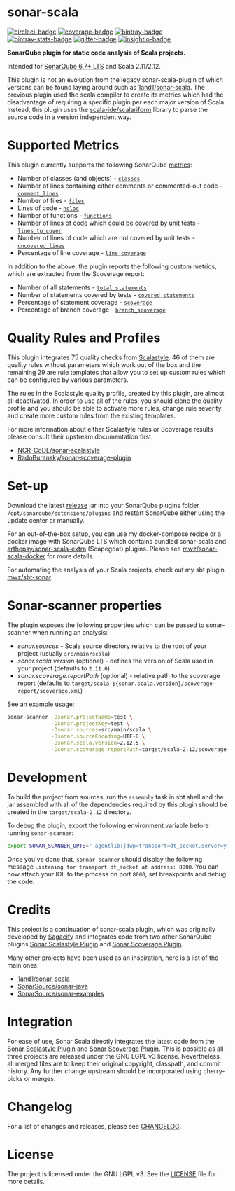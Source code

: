 sonar-scala
===
[![circleci-badge][]][circleci]
[![coverage-badge][]][coverage]
[![bintray-badge][]][bintray]
[![bintray-stats-badge][]][bintray-stats]
[![gitter-badge][]][gitter]
[![insightio-badge][]][insightio]

[circleci-badge]: https://img.shields.io/circleci/project/github/mwz/sonar-scala/master.svg?label=Build
[circleci]: https://circleci.com/gh/mwz/sonar-scala
[coverage-badge]: https://sonar.sonar-scala.com/api/badges/measure?key=sonar-scala&metric=coverage
[coverage]: https://sonar.sonar-scala.com/component_measures?id=sonar-scala&metric=coverage
[bintray-badge]: https://api.bintray.com/packages/mwz/maven/sonar-scala/images/download.svg
[bintray]: https://bintray.com/mwz/maven/sonar-scala/_latestVersion
[bintray-stats-badge]: https://img.shields.io/badge/dynamic/json.svg?uri=https://bintray.com/statistics/packageStatistics?pkgPath=/mwz/maven/sonar-scala&query=$.totalDownloads&label=Downloads+(last+30+days)&colorB=green
[bintray-stats]: https://bintray.com/mwz/maven/sonar-scala#statistics
[gitter-badge]: https://img.shields.io/gitter/room/sonar-scala/sonar-scala.svg?colorB=46BC99&label=Chat
[gitter]: https://gitter.im/sonar-scala/sonar-scala
[insightio-badge]: https://img.shields.io/badge/Insight.io-Ready-brightgreen.svg
[insightio]: https://insight.io/github.com/mwz/sonar-scala


**SonarQube plugin for static code analysis of Scala projects.**

Intended for [SonarQube 6.7+ LTS](https://www.sonarqube.org/downloads) and Scala 2.11/2.12.

This plugin is not an evolution from the legacy sonar-scala-plugin of which versions can be found laying around such as [1and1/sonar-scala](https://github.com/1and1/sonar-scala).
The previous plugin used the scala compiler to create its metrics which had the disadvantage of requiring a specific plugin per each major version of Scala.
Instead, this plugin uses the [scala-ide/scalariform](https://github.com/scala-ide/scalariform) library to parse the source code in a version independent way.


# Supported Metrics
This plugin currently supports the following SonarQube [metrics](https://docs.sonarqube.org/display/SONAR/Metric+Definitions):
- Number of classes (and objects) - [`classes`](https://docs.sonarqube.org/display/SONAR/Metric+Definitions#MetricDefinitions-Size)
- Number of lines containing either comments or commented-out code - [`comment_lines`](https://docs.sonarqube.org/display/SONAR/Metric+Definitions#MetricDefinitions-Size)
- Number of files - [`files`](https://docs.sonarqube.org/display/SONAR/Metric+Definitions#MetricDefinitions-Size)
- Lines of code - [`ncloc`](https://docs.sonarqube.org/display/SONAR/Metric+Definitions#MetricDefinitions-Size)
- Number of functions - [`functions`](https://docs.sonarqube.org/display/SONAR/Metric+Definitions#MetricDefinitions-Size)
- Number of lines of code which could be covered by unit tests - [`lines_to_cover`](https://docs.sonarqube.org/display/SONAR/Metric+Definitions#MetricDefinitions-Tests)
- 	Number of lines of code which are not covered by unit tests - [`uncovered_lines`](https://docs.sonarqube.org/display/SONAR/Metric+Definitions#MetricDefinitions-Tests)
- Percentage of line coverage - [`line_coverage`](https://docs.sonarqube.org/display/SONAR/Metric+Definitions#MetricDefinitions-Tests)

In addition to the above, the plugin reports the following custom metrics, which are extracted from the Scoverage report:
 - Number of all statements - [`total_statements`](https://github.com/mwz/sonar-scala/blob/3973e6a8b3857c06de7b6d996702eeb3e543e5e0/src/main/scala/com/mwz/sonar/scala/scoverage/ScoverageMetrics.scala#L64)
 - Number of statements covered by tests - [`covered_statements`](https://github.com/mwz/sonar-scala/blob/3973e6a8b3857c06de7b6d996702eeb3e543e5e0/src/main/scala/com/mwz/sonar/scala/scoverage/ScoverageMetrics.scala#L74)
 - Percentage of statement coverage - [`scoverage`](https://github.com/mwz/sonar-scala/blob/3973e6a8b3857c06de7b6d996702eeb3e543e5e0/src/main/scala/com/mwz/sonar/scala/scoverage/ScoverageMetrics.scala#L84)
 - Percentage of branch coverage - [`branch_scoverage`](https://github.com/mwz/sonar-scala/blob/3973e6a8b3857c06de7b6d996702eeb3e543e5e0/src/main/scala/com/mwz/sonar/scala/scoverage/ScoverageMetrics.scala#L96)


# Quality Rules and Profiles
This plugin integrates 75 quality checks from [Scalastyle](http://www.scalastyle.org/rules-1.0.0.html). 46 of them are quality rules without parameters which work out of the box and the remaining 29 are rule templates that allow you to set up custom rules which can be configured by various parameters.

The rules in the Scalastyle quality profile, created by this plugin, are almost all deactivated. In order to use all of the rules, you should clone the quality profile and you should be able to activate more rules, change rule severity and create more custom rules from the existing templates.

For more information about either Scalastyle rules or Scoverage results please consult their upstream documentation first.

- [NCR-CoDE/sonar-scalastyle](https://github.com/NCR-CoDE/sonar-scalastyle)
- [RadoBuransky/sonar-scoverage-plugin](https://github.com/RadoBuransky/sonar-scoverage-plugin)


# Set-up
Download the latest [release](https://github.com/mwz/sbt-sonar/releases) jar into your SonarQube plugins folder `/opt/sonarqube/extensions/plugins` and restart SonarQube either using the update center or manually.

For an out-of-the-box setup, you can use my docker-compose recipe or a docker image with SonarQube LTS which contains bundled sonar-scala and [arthepsy/sonar-scala-extra](https://github.com/arthepsy/sonar-scala-extra) (Scapegoat) plugins. Please see [mwz/sonar-scala-docker](https://github.com/mwz/sonar-scala-docker) for more details.

For automating the analysis of your Scala projects, check out my sbt plugin [mwz/sbt-sonar](https://github.com/mwz/sbt-sonar).

# Sonar-scanner properties
The plugin exposes the following properties which can be passed to sonar-scanner when running an analysis:
- *sonar.sources* - Scala source directory relative to the root of your project (usually `src/main/scala`)
- *sonar.scala.version* (optional) - defines the version of Scala used in your project (defaults to `2.11.0`)
- *sonar.scoverage.reportPath* (optional) - relative path to the scoverage report (defaults to `target/scala-${sonar.scala.version}/scoverage-report/scoverage.xml`)

See an example usage:
```bash
sonar-scanner -Dsonar.projectName=test \
              -Dsonar.projectKey=test \
              -Dsonar.sources=src/main/scala \
              -Dsonar.sourceEncoding=UTF-8 \
              -Dsonar.scala.version=2.12.5 \
              -Dsonar.scoverage.reportPath=target/scala-2.12/scoverage-report/scoverage.xml
```

# Development
To build the project from sources, run the `assembly` task in sbt shell and the jar assembled with all of the dependencies required by this plugin should be created in the `target/scala-2.12` directory. 

To debug the plugin, export the following environment variable before running `sonar-scanner`:
```bash
export SONAR_SCANNER_OPTS="-agentlib:jdwp=transport=dt_socket,server=y,suspend=y,address=8000"
```
Once you've done that, `sonnar-scanner` should display the following message `Listening for transport dt_socket at address: 8000`. You can now attach your IDE to the process on port `8000`, set breakpoints and debug the code.

# Credits
This project is a continuation of sonar-scala plugin, which was originally developed by [Sagacify](https://github.com/Sagacify/sonar-scala) and integrates code from two other SonarQube plugins [Sonar Scalastyle Plugin](https://github.com/NCR-CoDE/sonar-scalastyle) and [Sonar Scoverage Plugin](https://github.com/RadoBuransky/sonar-scoverage-plugin).

Many other projects have been used as an inspiration, here is a list of the main ones:

- [1and1/sonar-scala](https://github.com/1and1/sonar-scala)
- [SonarSource/sonar-java](https://github.com/SonarSource/sonar-java)
- [SonarSource/sonar-examples](https://github.com/SonarSource/sonar-examples)


# Integration
For ease of use, Sonar Scala directly integrates the latest code from the [Sonar Scalastyle Plugin](https://github.com/NCR-CoDE/sonar-scalastyle) and [Sonar Scoverage Plugin](https://github.com/RadoBuransky/sonar-scoverage-plugin). This is possible as all three projects are released under the GNU LGPL v3 license. Nevertheless, all merged files are to keep their original copyright, classpath, and commit history. Any further change upstream should be incorporated using cherry-picks or merges.


# Changelog
For a list of changes and releases, please see [CHANGELOG](CHANGELOG.md).


# License
The project is licensed under the GNU LGPL v3. See the [LICENSE](LICENSE) file for more details.
